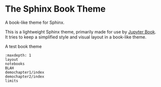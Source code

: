 # The Sphinx Book Theme

A book-like theme for Sphinx.

This is a lightweight Sphinx theme, primarily made for use by [Jupyter Book](https://beta.jupyterbook.org).
It tries to keep a simplified style and visual layout in a book-like theme.

A test book theme

```{toctree}
:maxdepth: 1
layout
notebooks
BLAH
demochapter1/index
demochapter2/index
limits
```
